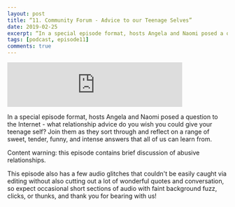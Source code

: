 ```yaml
---
layout: post
title: “11. Community Forum - Advice to our Teenage Selves”
date: 2019-02-25
excerpt: “In a special episode format, hosts Angela and Naomi posed a question to the Internet - what relationship advice do you wish you could give your teenage self?”
tags: [podcast, episode11]
comments: true
---
```

<iframe src="https://anchor.fm/queerly-yours/embed/episodes/11--Community-Forum---Advice-to-our-Teenage-Selves-e3a55f" height="102px" width="400px" frameborder="0" scrolling="no"></iframe>

In a special episode format, hosts Angela and Naomi posed a question to the Internet - what relationship advice do you wish you could give your teenage self? Join them as they sort through and reflect on a range of sweet, tender, funny, and intense answers that all of us can learn from. 

Content warning: this episode contains brief discussion of abusive relationships.

This episode also has a few audio glitches that couldn't be easily caught via editing without also cutting out a lot of wonderful quotes and conversation, so expect occasional short sections of audio with faint background fuzz, clicks, or thunks, and thank you for bearing with us!
